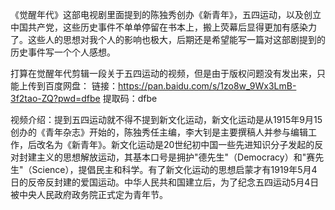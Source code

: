 《觉醒年代》这部电视剧里面提到的陈独秀创办《新青年》，五四运动，以及创立中国共产党，这些历史事件不单单停留在书本上，搬上荧幕后显得更加有感染力了。这些人的思想对我个人的影响也极大，后期还是希望能写一篇对这部剧提到的历史事件写一个个人感想。

打算在觉醒年代剪辑一段关于五四运动的视频，但是由于版权问题没有发出来，只能上传到百度网盘：
链接：https://pan.baidu.com/s/1zo8w_9Wx3LmB-3f2tao-ZQ?pwd=dfbe 
提取码：dfbe

视频介绍：提到五四运动就不得不提到新文化运动，新文化运动是从1915年9月15创办的《青年杂志》开始的，陈独秀任主编，李大钊是主要撰稿人并参与编辑工作，后改名为《新青年》。新文化运动是20世纪初中国一些先进知识分子发起的反对封建主义的思想解放运动，其基本口号是拥护"德先生"（Democracy）和"赛先生"（Science），提倡民主和科学。有了新文化运动的思想启蒙才有1919年5月4日的反帝反封建的爱国运动。中华人民共和国建立后，为了纪念五四运动5月4日被中央人民政府政务院正式定为青年节。
